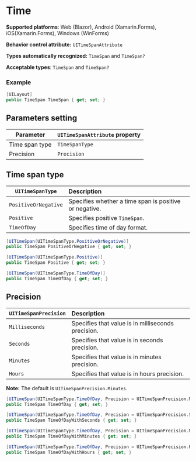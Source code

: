 # Time

**Supported platforms**: Web (Blazor), Android (Xamarin.Forms), iOS(Xamarin.Forms), Windows (WinForms)

**Behavior control attribute:**  `UITimeSpanAttribute`

**Types automatically recognized:** `TimeSpan` and `TimeSpan?`

**Acceptable types**: `TimeSpan` and `TimeSpan?`

### Example
```csharp
[UILayout]
public TimeSpan TimeSpan { get; set; }
```

## Parameters setting

| Parameter | `UITimeSpanAttribute` property | 
| -----------|:------------- 
| Time span type | `TimeSpanType` |
| Precision | `Precision` |


## Time span type

| `UITimeSpanType` | Description | 
| ------------- |:------------- 
| `PositiveOrNegative` | Specifies whether a time span is positive or negative. |
| `Positive` | Specifies positive `TimeSpan`. |
| `TimeOfDay` | Specifies time of day format. |

```csharp
[UITimeSpan(UITimeSpanType.PositiveOrNegative)]
public TimeSpan PositiveOrNegative { get; set; }

[UITimeSpan(UITimeSpanType.Positive)]
public TimeSpan Positive { get; set; }

[UITimeSpan(UITimeSpanType.TimeOfDay)]
public TimeSpan TimeOfDay { get; set; }
```

## Precision

| `UITimeSpanPrecision` | Description | 
| ------------- |:------------- 
| `Milliseconds` | Specifies that value is in milliseconds precision. |
| `Seconds` | Specifies that value is in seconds precision. |
| `Minutes` | Specifies that value is in minutes precision. |
| `Hours` | Specifies that value is in hours precision. |

**Note:** The default is `UITimeSpanPrecision.Minutes`.

```csharp
[UITimeSpan(UITimeSpanType.TimeOfDay, Precision = UITimeSpanPrecision.Milliseconds)]
public TimeSpan TimeOfDay { get; set; }

[UITimeSpan(UITimeSpanType.TimeOfDay, Precision = UITimeSpanPrecision.Seconds)]
public TimeSpan TimeOfDayWithSeconds { get; set; }

[UITimeSpan(UITimeSpanType.TimeOfDay, Precision = UITimeSpanPrecision.Minutes)]
public TimeSpan TimeOfDayWithMinutes { get; set; }

[UITimeSpan(UITimeSpanType.TimeOfDay, Precision = UITimeSpanPrecision.Hours)]
public TimeSpan TimeOfDayWithHours { get; set; }
```